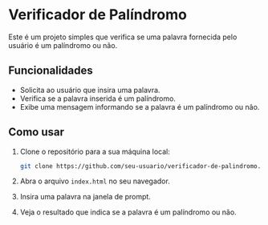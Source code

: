 # Verificador de Palíndromo

Este é um projeto simples que verifica se uma palavra fornecida pelo usuário é um palíndromo ou não.

## Funcionalidades

- Solicita ao usuário que insira uma palavra.
- Verifica se a palavra inserida é um palíndromo.
- Exibe uma mensagem informando se a palavra é um palíndromo ou não.

## Como usar

1. Clone o repositório para a sua máquina local:
    ```bash
    git clone https://github.com/seu-usuario/verificador-de-palindromo.git
    ```

2. Abra o arquivo `index.html` no seu navegador.

3. Insira uma palavra na janela de prompt.

4. Veja o resultado que indica se a palavra é um palíndromo ou não.
